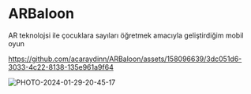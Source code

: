 # ARBaloon
 AR teknolojsi ile çocuklara sayıları öğretmek amacıyla geliştirdiğim mobil oyun


https://github.com/acaraydinn/ARBaloon/assets/158096639/3dc051d6-3033-4c22-8138-135e961a9f64

![PHOTO-2024-01-29-20-45-17](https://github.com/acaraydinn/ARBaloon/assets/158096639/a1cf5441-1de9-4b32-a31a-80f6c06c9f34)

